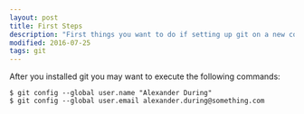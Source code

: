 ```yaml
---
layout: post
title: First Steps
description: "First things you want to do if setting up git on a new computer."
modified: 2016-07-25
tags: git
---
```


After you installed git you may want to execute the following commands:

    $ git config --global user.name "Alexander During"
    $ git config --global user.email alexander.during@something.com